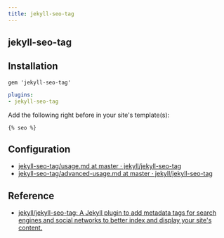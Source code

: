 ```yaml
---
title: jekyll-seo-tag
---
```


## jekyll-seo-tag

## Installation

```Gemfile
gem 'jekyll-seo-tag'
```

```yaml
plugins:
- jekyll-seo-tag
```

Add the following right before </head> in your site's template(s):

```
{% seo %}
```

## Configuration
* [jekyll\-seo\-tag/usage\.md at master · jekyll/jekyll\-seo\-tag](https://github.com/jekyll/jekyll-seo-tag/blob/master/docs/usage.md)
* [jekyll\-seo\-tag/advanced\-usage\.md at master · jekyll/jekyll\-seo\-tag](https://github.com/jekyll/jekyll-seo-tag/blob/master/docs/advanced-usage.md)


## Reference
* [jekyll/jekyll\-seo\-tag: A Jekyll plugin to add metadata tags for search engines and social networks to better index and display your site's content\.](https://github.com/jekyll/jekyll-seo-tag)
